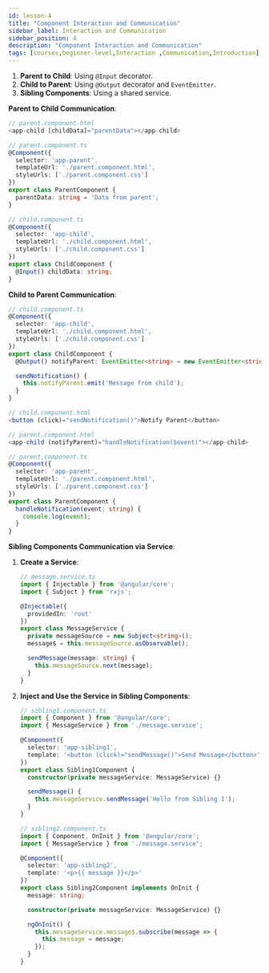 ```yaml
---
id: lesson-4
title: "Component Interaction and Communication"
sidebar_label: Interaction and Communication
sidebar_position: 4
description: "Component Interaction and Communication"
tags: [courses,beginner-level,Interaction ,Communication,Introduction]
---
```

 

1. **Parent to Child**: Using `@Input` decorator.
2. **Child to Parent**: Using `@Output` decorator and `EventEmitter`.
3. **Sibling Components**: Using a shared service.

**Parent to Child Communication**:
```typescript
// parent.component.html
<app-child [childData]="parentData"></app-child>

// parent.component.ts
@Component({
  selector: 'app-parent',
  templateUrl: './parent.component.html',
  styleUrls: ['./parent.component.css']
})
export class ParentComponent {
  parentData: string = 'Data from parent';
}

// child.component.ts
@Component({
  selector: 'app-child',
  templateUrl: './child.component.html',
  styleUrls: ['./child.component.css']
})
export class ChildComponent {
  @Input() childData: string;
}
```

**Child to Parent Communication**:
```typescript
// child.component.ts
@Component({
  selector: 'app-child',
  templateUrl: './child.component.html',
  styleUrls: ['./child.component.css']
})
export class ChildComponent {
  @Output() notifyParent: EventEmitter<string> = new EventEmitter<string>();

  sendNotification() {
    this.notifyParent.emit('Message from child');
  }
}

// child.component.html
<button (click)="sendNotification()">Notify Parent</button>

// parent.component.html
<app-child (notifyParent)="handleNotification($event)"></app-child>

// parent.component.ts
@Component({
  selector: 'app-parent',
  templateUrl: './parent.component.html',
  styleUrls: ['./parent.component.css']
})
export class ParentComponent {
  handleNotification(event: string) {
    console.log(event);
  }
}
```

**Sibling Components Communication via Service**:
1. **Create a Service**:
   ```typescript
   // message.service.ts
   import { Injectable } from '@angular/core';
   import { Subject } from 'rxjs';

   @Injectable({
     providedIn: 'root'
   })
   export class MessageService {
     private messageSource = new Subject<string>();
     message$ = this.messageSource.asObservable();

     sendMessage(message: string) {
       this.messageSource.next(message);
     }
   }
   ```

2. **Inject and Use the Service in Sibling Components**:
   ```typescript
   // sibling1.component.ts
   import { Component } from '@angular/core';
   import { MessageService } from './message.service';

   @Component({
     selector: 'app-sibling1',
     template: '<button (click)="sendMessage()">Send Message</button>'
   })
   export class Sibling1Component {
     constructor(private messageService: MessageService) {}

     sendMessage() {
       this.messageService.sendMessage('Hello from Sibling 1');
     }
   }

   // sibling2.component.ts
   import { Component, OnInit } from '@angular/core';
   import { MessageService } from './message.service';

   @Component({
     selector: 'app-sibling2',
     template: '<p>{{ message }}</p>'
   })
   export class Sibling2Component implements OnInit {
     message: string;

     constructor(private messageService: MessageService) {}

     ngOnInit() {
       this.messageService.message$.subscribe(message => {
         this.message = message;
       });
     }
   }
   ```
 
